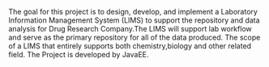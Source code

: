 The goal for this project is to design, develop, and implement a Laboratory Information Management System (LIMS) to support the repository and data analysis for Drug Research Company.The LIMS will support lab workflow and serve as the primary repository for all of the data produced. The scope of a LIMS that entirely supports both chemistry,biology and other related field. The Project is developed by JavaEE.